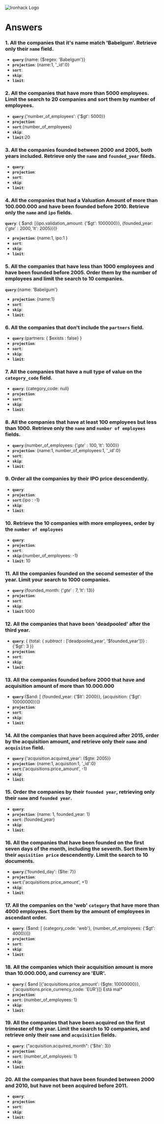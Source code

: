 ![Ironhack Logo](https://i.imgur.com/1QgrNNw.png)

# Answers

### 1. All the companies that it's name match 'Babelgum'. Retrieve only their `name` field.


 - **`query`**:{name: {$regex: 'Babelgum'}}
 - **`projection`**: {name:1, '_id':0}
 - **`sort`**:
 - **`skip`**: 
 - **`limit`**:


### 2. All the companies that have more than 5000 employees. Limit the search to 20 companies and sort them by **number of employees**.
 - **`query`**:{'number_of_employees': {'$gt': 5000}}
 - **`projection`**:
 - **`sort`**:{number_of_employees}
 - **`skip`**: 
 - **`limit`**:20


### 3. All the companies founded between 2000 and 2005, both years included. Retrieve only the `name` and `founded_year` fileds.

 - **`query`**:
 - **`projection`**: 
 - **`sort`**:
 - **`skip`**: 
 - **`limit`**:

### 4. All the companies that had a Valuation Amount of more than 100.000.000 and have been founded before 2010. Retrieve only the `name` and `ipo` fields.

**`query`**: { $and: [{ipo.validation_amount: {'$gt': 1000000}}, {founded_year: {'$gte': 2000,'$lt': 2005}}]}
 - **`projection`**: {name:1, ipo:1 }
 - **`sort`**:
 - **`skip`**: 
 - **`limit`**:

### 5. All the companies that have less than 1000 employees and have been founded before 2005. Order them by the number of employees and limit the search to 10 companies.

**`query`**:{name: 'Babelgum'}
 - **`projection`**: {name:1}
 - **`sort`**:
 - **`skip`**: 
 - **`limit`**:

### 6. All the companies that don't include the `partners` field.
 - **`query`**:{partners: { $exists : false} }
 - **`projection`**: 
 - **`sort`**:
 - **`skip`**: 
 - **`limit`**:


### 7. All the companies that have a null type of value on the `category_code` field.
 - **`query`**: {category_code: null}
 - **`projection`**: 
 - **`sort`**:
 - **`skip`**: 
 - **`limit`**:
### 8. All the companies that have at least 100 employees but less than 1000. Retrieve only the `name` and `number of employees` fields.
 - **`query`**:{number_of_employees: {'$gte': 100, '$lt': 1000}}
 - **`projection`**: {name:1, number_of_employees:1, '_id':0}
 - **`sort`**:
 - **`skip`**: 
 - **`limit`**:
### 9. Order all the companies by their IPO price descendently.
 - **`query`**:
 - **`projection`**: 
 - **`sort`**:{ipo : -1}
 - **`skip`**: 
 - **`limit`**:
### 10. Retrieve the 10 companies with more employees, order by the `number of employees`
 - **`query`**:
 - **`projection`**: 
 - **`sort`**:
 - **`skip`**:{number_of_employees: -1} 
 - **`limit`**: 10
### 11. All the companies founded on the second semester of the year. Limit your search to 1000 companies.
 - **`query`**:{founded_month: {'$gte': 7, '$lt': 13}}
 - **`projection`**: 
 - **`sort`**:
 - **`skip`**: 
 - **`limit`**:1000
### 12. All the companies that have been 'deadpooled' after the third year.
 - **`query`**: { {total: { $subtract: [ '$deadpooled_year', '$founded_year']}} : {'$gt': 3 }}
 - **`projection`**: 
 - **`sort`**:
 - **`skip`**: 
 - **`limit`**:

### 13. All the companies founded before 2000 that have and acquisition amount of more than 10.000.000
 - **`query`**:{$and: [ {founded_year: {'$lt': 2000}}, {acquisition: {'$gt': 10000000}}]}
 - **`projection`**: 
 - **`sort`**:
 - **`skip`**: 
 - **`limit`**:
### 14. All the companies that have been acquired after 2015, order by the acquisition amount, and retrieve only their `name` and `acquisiton` field.
 - **`query`**:{'acquisition.acquired_year': {$gte: 2005}}
 - **`projection`**: {name:1, acquisiton:1, '_id':0}
 - **`sort`**:('acquisitions.price_amount', -1)
 - **`skip`**: 
 - **`limit`**:
### 15. Order the companies by their `founded year`, retrieving only their `name` and `founded year`.
 - **`query`**:
 - **`projection`**: {name: 1, founded_year: 1}
 - **`sort`**: {founded_year}
 - **`skip`**: 
 - **`limit`**:
### 16. All the companies that have been founded on the first seven days of the month, including the seventh. Sort them by their `aquisition price` descendently. Limit the search to 10 documents.
 - **`query`**:{'founded_day': {$lte: 7}}
 - **`projection`**: 
 - **`sort`**:('acquisitions.price_amount', +1)
 - **`skip`**: 
 - **`limit`**:

### 17. All the companies on the 'web' `category` that have more than 4000 employees. Sort them by the amount of employees in ascendant order.
 - **`query`**: {$and: [ {category_code: 'web'}, {number_of_employees: {'$gt': 4000}}]}
 - **`projection`**: 
 - **`sort`**:
 - **`skip`**: 
 - **`limit`**:
### 18. All the companies which their acquisition amount is more than 10.000.000, and currency are 'EUR'.
 - **`query`**:{ $and [{'acquisitions.price_amount': {$gte: 10000000}}, {'acquisitions.price_currency_code: 'EUR'}]} Está mal*
 - **`projection`**: 
 - **`sort`**: {number_of_employees: 1}
 - **`skip`**: 
 - **`limit`**:
### 19. All the companies that have been acquired on the first trimester of the year. Limit the search to 10 companies, and retrieve only their `name` and `acquisition` fields.
 - **`query`**: {"acquisition.acquired_month": {'$lte': 3}}
 - **`projection`**: 
 - **`sort`**: {number_of_employees: 1}
 - **`skip`**: 
 - **`limit`**:
### 20. All the companies that have been founded between 2000 and 2010, but have not been acquired before 2011.
 - **`query`**:
 - **`projection`**: 
 - **`sort`**:
 - **`skip`**: 
 - **`limit`**: